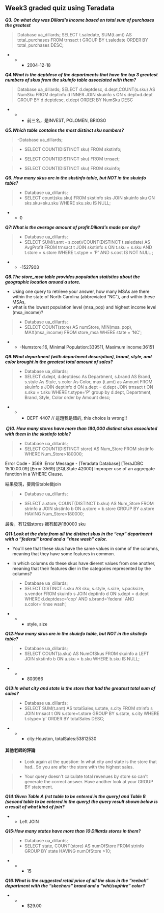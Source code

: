 ## Week3 graded quiz using Teradata

***Q3. On what day was Dillard’s income based on total sum of purchases the greatest***
 
> Database ua_dillards;
SELECT t.saledate, SUM(t.amt) AS total_purchases
FROM trnsact t
GROUP BY t.saledate
ORDER BY total_purchases DESC;
 
- - - 2004-12-18

***Q4.What is the deptdesc of the departments that have the top 3 greatest numbers of skus from the skuinfo table associated with them?***

>Database ua_dillards; 
SELECT d.deptdesc, d.dept,COUNT(s.sku) AS NumSku
FROM deptinfo d INNER JOIN skuinfo s 
ON s.dept=d.dept
GROUP BY d.deptdesc, d.dept
ORDER BY NumSku DESC

- - - 前三名，是INVEST, POLOMEN, BRIOSO

***Q5.Which table contains the most distinct sku numbers?***

> -Database ua_dillards; 
>

>- SELECT COUNT(DISTINCT sku)
FROM skstinfo;

>- SELECT COUNT(DISTINCT sku)
FROM trnsact;

>- SELECT COUNT(DISTINCT sku)
FROM skuinfo;

***Q6. How many skus are in the skstinfo table, but NOT in the skuinfo table?*** 

>- Database ua_dillards; 
> - SELECT count(sku.sku)
FROM skstinfo sks JOIN  skuinfo sku
ON sks.sku=sku.sku
WHERE sku.sku IS NULL;

- - 0

***Q7:What is the average amount of profit Dillard’s made per day?*** 

>- Database ua_dillards; 
>- SELECT SUM(t.amt - s.cost)/COUNT(DISTINCT t.saledate) AS AvgProfit
FROM trnsact t JOIN skstinfo s ON t.sku = s.sku AND t.store = s.store
WHERE t.stype = 'P' AND s.cost IS NOT NULL ;

- - -1527903

***Q8.The store_msa table provides population statistics about the geographic location around a store.*** 

- Using one query to retrieve your answer, how many MSAs are there within the state of North Carolina (abbreviated “NC”), and within these MSAs, 
- what is the lowest population level (msa_pop) and highest income level (msa_income)? 

> - Database ua_dillards; 
> - SELECT COUNT(store) AS numStore, MIN(msa_pop), MAX(msa_income)
FROM store_msa
WHERE state = ‘NC';

- - -Numstore:16, Minimal Population:339511, Maximum income:36151

***Q9.What department (with department description), brand, style, and color brought in the greatest total amount of sales?***

>- Database ua_dillards;
>- SELECT d.dept, d.deptdesc As Department, 
s.brand AS Brand, s.style As Style, s.color As Color, max (t.amt) as Amount
FROM skuinfo s JOIN deptinfo d ON s.dept = d.dept
JOIN trnsact  t ON s.sku = t.sku
WHERE t.stype='P'
group by d.dept, Department, Brand, Style, Color
order by Amount desc;

- - - DEPT 4407 // 這題我是錯的, this choice is wrong!!

***Ｑ10. How many stores have more than 180,000 distinct skus associated with them in the skstinfo table?*** 

> - Database ua_dillards;
> - SELECT COUNT(DISTINCT store) AS Num_Store
FROM skstinfo
WHERE  Num_Store>180000;

Error Code - 3569 
Error Message - [Teradata Database] [TeraJDBC 15.10.00.09] [Error 3569] [SQLState 42000] Improper use of an aggregate function in a WHERE Clause.

結果發現，要兩個table做join

> - Database ua_dillards;

> - SELECT a.store, COUNT(DISTINCT b.sku) AS Num_Store
FROM strinfo a JOIN skstinfo b ON a.store = b.store
GROUP BY a.store
HAVING  Num_Store>180000;

最後，有12個stores 擁有超過180000 sku 

***Q11:Look at the data from all the distinct skus in the “cop” department with a “federal” brand and a “rinse wash” color.***
 
- You'll see that these skus have the same values in some of the columns, meaning that they have some features in common.
 
- In which columns do these skus have dierent values from one another, meaning that their features dier in the categories represented by the columns? 

> - Database ua_dillards;
> - SELECT DISTINCT s.sku AS sku, s.style, s.size, s.packsize, s.vendor
FROM skuinfo s  JOIN deptinfo d ON s.dept = d.dept 
WHERE d.deptdesc='cop' AND s.brand='federal' AND s.color='rinse wash’;
- - - style, size

***Q12:How many skus are in the skuinfo table, but NOT in the skstinfo table?***
 
> - Database ua_dillards;
> - SELECT COUNT(a.sku) AS NumOfSkus
FROM skuinfo a LEFT JOIN skstinfo b ON a.sku = b.sku
WHERE b.sku IS NULL;

- - - 803966

***Q13:In what city and state is the store that had the greatest total sum of sales?*** 

> - Database ua_dillards;
> - SELECT SUM(t.amt) AS totalSales,s.state, s.city 
FROM strinfo s JOIN trnsact t ON s.store=t.store
GROUP BY s.state, s.city
WHERE t.stype='p'
ORDER BY totalSales DESC;

- - - city:Houston, totalSales:53812530

#### 其他老師的評論
> - Look again at the question: In what city and state is the store that had.. So you are after the store with the highest sales. 

> - Your query doesn't calculate total revenues by store so can't generate the correct answer. Have another look at your GROUP BY statement.


***Q14:Given Table A (rst table to be entered in the query) and Table B (second table to be entered in the query) the query result shown below is a result of what kind of join?*** 
- - Left JOIN

***Q15:How many states have more than 10 Dillards stores in them?***
 
> - Database ua_dillards;
> - SELECT state, COUNT(store) AS numOfStore
FROM strinfo
GROUP BY state
HAVING numOfStore >10;

- - - 15

***Q16:What is the suggested retail price of all the skus in the “reebok” department with the “skechers” brand and a “wht/saphire” color?*** 
- - - $29.00

